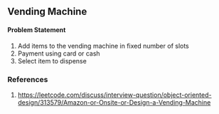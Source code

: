 
## Vending Machine

#### Problem Statement

1. Add items to the vending machine in fixed number of slots
2. Payment using card or cash
3. Select item to dispense


### References

1. https://leetcode.com/discuss/interview-question/object-oriented-design/313579/Amazon-or-Onsite-or-Design-a-Vending-Machine
